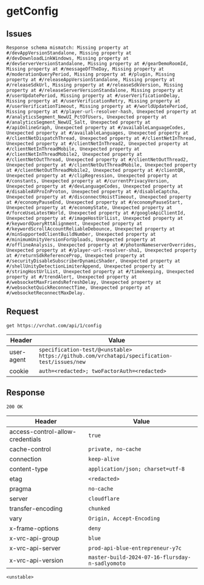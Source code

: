 # getConfig

## Issues
```
Response schema mismatch: Missing property at #/devAppVersionStandalone, Missing property at #/devDownloadLinkWindows, Missing property at #/devServerVersionStandalone, Missing property at #/gearDemoRoomId, Missing property at #/messageOfTheDay, Missing property at #/moderationQueryPeriod, Missing property at #/plugin, Missing property at #/releaseAppVersionStandalone, Missing property at #/releaseSdkUrl, Missing property at #/releaseSdkVersion, Missing property at #/releaseServerVersionStandalone, Missing property at #/userUpdatePeriod, Missing property at #/userVerificationDelay, Missing property at #/userVerificationRetry, Missing property at #/userVerificationTimeout, Missing property at #/worldUpdatePeriod, Missing property at #/player-url-resolver-hash, Unexpected property at #/analyticsSegment_NewUI_PctOfUsers, Unexpected property at #/analyticsSegment_NewUI_Salt, Unexpected property at #/apiOnlineGraph, Unexpected property at #/availableLanguageCodes, Unexpected property at #/availableLanguages, Unexpected property at #/clientNetDispatchThread, Unexpected property at #/clientNetInThread, Unexpected property at #/clientNetInThread2, Unexpected property at #/clientNetInThreadMobile, Unexpected property at #/clientNetInThreadMobile2, Unexpected property at #/clientNetOutThread, Unexpected property at #/clientNetOutThread2, Unexpected property at #/clientNetOutThreadMobile, Unexpected property at #/clientNetOutThreadMobile2, Unexpected property at #/clientQR, Unexpected property at #/clipRegression, Unexpected property at #/constants, Unexpected property at #/currentPrivacyVersion, Unexpected property at #/devLanguageCodes, Unexpected property at #/disableAVProInProton, Unexpected property at #/disableCaptcha, Unexpected property at #/disconnectHoistTimeout, Unexpected property at #/economyPauseEnd, Unexpected property at #/economyPauseStart, Unexpected property at #/economyState, Unexpected property at #/forceUseLatestWorld, Unexpected property at #/googleApiClientId, Unexpected property at #/imageHostUrlList, Unexpected property at #/keywordQueryRttAlignment, Unexpected property at #/keywordScrollAccountReliableDebounce, Unexpected property at #/minSupportedClientBuildNumber, Unexpected property at #/minimumUnityVersionForUploads, Unexpected property at #/offlineAnalysis, Unexpected property at #/photonNameserverOverrides, Unexpected property at #/player-url-resolver-sha1, Unexpected property at #/returnSdkReferenceProp, Unexpected property at #/securityDisableSubscriberDynamicShader, Unexpected property at #/shellUnityDetectionLimiterAppend, Unexpected property at #/stringHostUrlList, Unexpected property at #/timekeeping, Unexpected property at #/trendAlert, Unexpected property at #/websocketMaxFriendsRefreshDelay, Unexpected property at #/websocketQuickReconnectTime, Unexpected property at #/websocketReconnectMaxDelay.
```

## Request
`get https://vrchat.com/api/1/config`

| Header | Value |
| ------ | ----- |
| user-agent | `specification-test/@<unstable> https://github.com/vrchatapi/specification-test/issues/new` |
| cookie | `auth=<redacted>; twoFactorAuth=<redacted>` |


## Response
`200 OK`

| Header | Value |
| ------ | ----- |
| access-control-allow-credentials | `true` |
| cache-control | `private, no-cache` |
| connection | `keep-alive` |
| content-type | `application/json; charset=utf-8` |
| etag | `<redacted>` |
| pragma | `no-cache` |
| server | `cloudflare` |
| transfer-encoding | `chunked` |
| vary | `Origin, Accept-Encoding` |
| x-frame-options | `deny` |
| x-vrc-api-group | `blue` |
| x-vrc-api-server | `prod-api-blue-entrepreneur-y7c` |
| x-vrc-api-version | `master-build-2024-07-16-flursday-n-sadlyomoto` |

```jsonc
<unstable>
```
